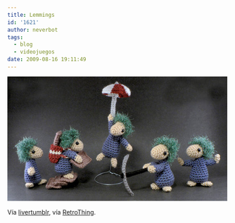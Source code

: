 ```yaml
---
title: Lemmings
id: '1621'
author: neverbot
tags:
  - blog
  - videojuegos
date: 2009-08-16 19:11:49
---
```


[![](./lemmings/jlqBbeSXCq98ch94uhZ17UZpo1_500.jpg)](http://livercake.tumblr.com/post/148255548/lemmings-l-puatron)

Vía [livertumblr](http://livercake.tumblr.com/post/148255548/lemmings-l-puatron), vía [RetroThing](http://www.retrothing.com/2009/07/woolen-lemmings.html).

